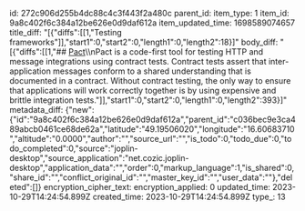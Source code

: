 id: 272c906d255b4dc88c4c3f443f2a480c
parent_id: 
item_type: 1
item_id: 9a8c402f6c384a12be626e0d9daf612a
item_updated_time: 1698589074657
title_diff: "[{\"diffs\":[[1,\"Testing frameworks\"]],\"start1\":0,\"start2\":0,\"length1\":0,\"length2\":18}]"
body_diff: "[{\"diffs\":[[1,\"## [Pact](https://docs.pact.io/)\\\nPact is a code-first tool for testing HTTP and message integrations using contract tests. Contract tests assert that inter-application messages conform to a shared understanding that is documented in a contract. Without contract testing, the only way to ensure that applications will work correctly together is by using expensive and brittle integration tests.\"]],\"start1\":0,\"start2\":0,\"length1\":0,\"length2\":393}]"
metadata_diff: {"new":{"id":"9a8c402f6c384a12be626e0d9daf612a","parent_id":"c036bec9e3ca489abcb0461ce68de62a","latitude":"49.19506020","longitude":"16.60683710","altitude":"0.0000","author":"","source_url":"","is_todo":0,"todo_due":0,"todo_completed":0,"source":"joplin-desktop","source_application":"net.cozic.joplin-desktop","application_data":"","order":0,"markup_language":1,"is_shared":0,"share_id":"","conflict_original_id":"","master_key_id":"","user_data":""},"deleted":[]}
encryption_cipher_text: 
encryption_applied: 0
updated_time: 2023-10-29T14:24:54.899Z
created_time: 2023-10-29T14:24:54.899Z
type_: 13